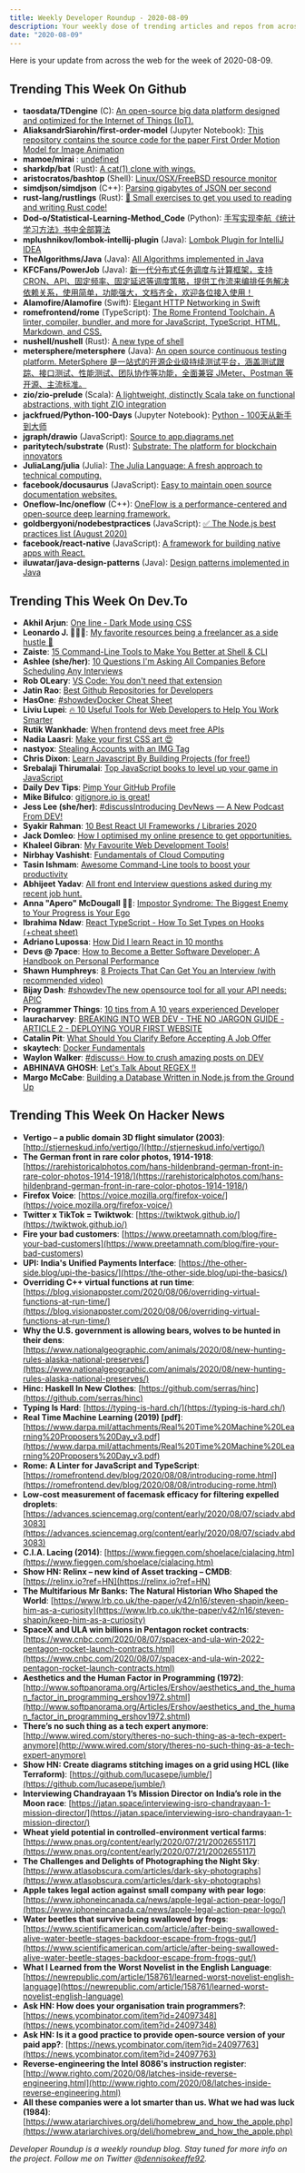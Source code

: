 ```yaml
---
title: Weekly Developer Roundup - 2020-08-09
description: Your weekly dose of trending articles and repos from across the web!
date: "2020-08-09"
---
```


Here is your update from across the web for the week of 2020-08-09.



## Trending This Week On Github

- **taosdata/TDengine** (C): [An open-source big data platform designed and optimized for the Internet of Things (IoT).](https://github.com/taosdata/TDengine)
- **AliaksandrSiarohin/first-order-model** (Jupyter Notebook): [This repository contains the source code for the paper First Order Motion Model for Image Animation](https://github.com/AliaksandrSiarohin/first-order-model)
- **mamoe/mirai** : [undefined](https://github.com/mamoe/mirai)
- **sharkdp/bat** (Rust): [A cat(1) clone with wings.](https://github.com/sharkdp/bat)
- **aristocratos/bashtop** (Shell): [Linux/OSX/FreeBSD resource monitor](https://github.com/aristocratos/bashtop)
- **simdjson/simdjson** (C++): [Parsing gigabytes of JSON per second](https://github.com/simdjson/simdjson)
- **rust-lang/rustlings** (Rust): [🦀 Small exercises to get you used to reading and writing Rust code!](https://github.com/rust-lang/rustlings)
- **Dod-o/Statistical-Learning-Method_Code** (Python): [手写实现李航《统计学习方法》书中全部算法](https://github.com/Dod-o/Statistical-Learning-Method_Code)
- **mplushnikov/lombok-intellij-plugin** (Java): [Lombok Plugin for IntelliJ IDEA](https://github.com/mplushnikov/lombok-intellij-plugin)
- **TheAlgorithms/Java** (Java): [All Algorithms implemented in Java](https://github.com/TheAlgorithms/Java)
- **KFCFans/PowerJob** (Java): [新一代分布式任务调度与计算框架，支持CRON、API、固定频率、固定延迟等调度策略，提供工作流来编排任务解决依赖关系，使用简单，功能强大，文档齐全，欢迎各位接入使用！](https://github.com/KFCFans/PowerJob)
- **Alamofire/Alamofire** (Swift): [Elegant HTTP Networking in Swift](https://github.com/Alamofire/Alamofire)
- **romefrontend/rome** (TypeScript): [The Rome Frontend Toolchain. A linter, compiler, bundler, and more for JavaScript, TypeScript, HTML, Markdown, and CSS.](https://github.com/romefrontend/rome)
- **nushell/nushell** (Rust): [A new type of shell](https://github.com/nushell/nushell)
- **metersphere/metersphere** (Java): [An open source continuous testing platform. MeterSphere 是一站式的开源企业级持续测试平台，涵盖测试跟踪、接口测试、性能测试、团队协作等功能，全面兼容 JMeter、Postman 等开源、主流标准。](https://github.com/metersphere/metersphere)
- **zio/zio-prelude** (Scala): [A lightweight, distinctly Scala take on functional abstractions, with tight ZIO integration](https://github.com/zio/zio-prelude)
- **jackfrued/Python-100-Days** (Jupyter Notebook): [Python - 100天从新手到大师](https://github.com/jackfrued/Python-100-Days)
- **jgraph/drawio** (JavaScript): [Source to app.diagrams.net](https://github.com/jgraph/drawio)
- **paritytech/substrate** (Rust): [Substrate: The platform for blockchain innovators](https://github.com/paritytech/substrate)
- **JuliaLang/julia** (Julia): [The Julia Language: A fresh approach to technical computing.](https://github.com/JuliaLang/julia)
- **facebook/docusaurus** (JavaScript): [Easy to maintain open source documentation websites.](https://github.com/facebook/docusaurus)
- **Oneflow-Inc/oneflow** (C++): [OneFlow is a performance-centered and open-source deep learning framework.](https://github.com/Oneflow-Inc/oneflow)
- **goldbergyoni/nodebestpractices** (JavaScript): [✅ The Node.js best practices list (August 2020)](https://github.com/goldbergyoni/nodebestpractices)
- **facebook/react-native** (JavaScript): [A framework for building native apps with React.](https://github.com/facebook/react-native)
- **iluwatar/java-design-patterns** (Java): [Design patterns implemented in Java](https://github.com/iluwatar/java-design-patterns)



## Trending This Week On Dev.To

- **Akhil Arjun**: [One line - Dark Mode using CSS](https://dev.to/akhilarjun/one-line-dark-mode-using-css-24li)
- **Leonardo J. 👨🏻‍💻**: [My favorite resources being a freelancer as a side hustle 💎](https://dev.to/leomjaques/my-fav-resources-being-a-freelancer-as-a-side-hustle-15ml)
- **Zaiste**: [15 Command-Line Tools to Make You Better at Shell & CLI](https://dev.to/zaiste/15-command-line-tools-to-make-you-better-at-shell-cli-35n6)
- **Ashlee (she/her)**: [10 Questions I'm Asking All Companies Before Scheduling Any Interviews](https://dev.to/ashleemboyer/10-questions-i-m-asking-all-companies-before-scheduling-any-interviews-1aoi)
- **Rob OLeary**: [VS Code: You don't need that extension](https://dev.to/robole/vs-code-you-don-t-need-that-extension-18d7)
- **Jatin Rao**: [Best Github Repositories for Developers](https://dev.to/jatinrao/best-github-repositories-for-developers-3735)
- **HasOne**: [#showdevDocker Cheat Sheet](https://dev.to/hasone/docker-cheat-sheet-27po)
- **Liviu Lupei**: [🔥 10 Useful Tools for Web Developers to Help You Work Smarter](https://dev.to/liviufromendtest/10-useful-tools-for-web-developers-to-help-you-work-smarter-2eaa)
- **Rutik Wankhade**: [When frontend devs meet free APIs](https://dev.to/rutikwankhade/when-frontend-devs-meet-free-apis-2nkh)
- **Nadia Laasri**: [Make your first CSS art 😍](https://dev.to/laasrinadiaa/make-your-first-css-art-29jo)
- **nastyox**: [Stealing Accounts with an IMG Tag](https://dev.to/nastyox1/stealing-accounts-with-an-img-tag-10mk)
- **Chris Dixon**: [Learn Javascript By Building Projects (for free!)](https://dev.to/chrisdixon161/learn-javascript-by-building-projects-for-free-39d4)
- **Srebalaji Thirumalai**: [Top JavaScript books to level up your game in JavaScript](https://dev.to/srebalaji/top-javascript-books-to-level-up-your-game-in-javascript-55jf)
- **Daily Dev Tips**: [Pimp Your GitHub Profile](https://dev.to/dailydevtips1/pimp-your-github-profile-hoc)
- **Mike Bifulco**: [gitignore.io is great!](https://dev.to/irreverentmike/gitignore-io-is-great-59hb)
- **Jess Lee (she/her)**: [#discussIntroducing DevNews — A New Podcast From DEV!](https://dev.to/devteam/introducing-devnews-a-new-podcast-from-dev-3b7m)
- **Syakir Rahman**: [10 Best React UI Frameworks / Libraries 2020](https://dev.to/syakirurahman/10-best-react-ui-frameworks-libraries-2020-1o11)
- **Jack Domleo**: [How I optimised my online presence to get opportunities.](https://dev.to/jackdomleo7/how-i-optimised-my-online-presence-to-get-opportunities-2a77)
- **Khaleel Gibran**: [My Favourite Web Development Tools!](https://dev.to/khalby786/my-favourite-web-development-tools-16af)
- **Nirbhay Vashisht**: [Fundamentals of Cloud Computing](https://dev.to/nirbhayvashisht/fundamentals-of-cloud-computing-5g4g)
- **Tasin Ishmam**: [Awesome Command-Line tools to boost your productivity](https://dev.to/tasinishmam/awesome-command-line-tools-to-boost-your-productivity-22n8)
- **Abhijeet Yadav**: [All front end Interview questions asked during my recent job hunt.](https://dev.to/devabhijeet/all-front-end-interview-questions-asked-during-my-recent-job-hunt-1kge)
- **Anna "Apero" McDougall 🏳️‍🌈**: [Impostor Syndrome: The Biggest Enemy to Your Progress is Your Ego](https://dev.to/annajmcdougall/impostor-syndrome-the-biggest-enemy-to-your-progress-is-your-ego-24ke)
- **Ibrahima Ndaw**: [React TypeScript - How To Set Types on Hooks (+cheat sheet)](https://dev.to/ibrahima92/react-typescript-how-to-set-types-on-hooks-cheat-sheet-gll)
- **Adriano Lupossa**: [How Did I learn React in 10 months](https://dev.to/adrianolupossa/how-i-learn-react-in-10-months-phe)
- **Devs @ 7pace**: [How to Become a Better Software Developer: A Handbook on Personal Performance](https://dev.to/7pace/how-to-become-a-better-software-developer-a-handbook-on-personal-performance-296h)
- **Shawn Humphreys**: [8 Projects That Can Get You an Interview (with recommended video)](https://dev.to/mrshawnhum/8-projects-that-can-get-you-an-interview-with-recommended-video-12mm)
- **Bijay Dash**: [#showdevThe new opensource tool for all your API needs: APIC](https://dev.to/bjdash/the-new-opensource-tool-for-all-your-api-needs-apic-1488)
- **Programmer Things**: [10 tips from A 10 years experienced Developer](https://dev.to/programmerthings/10-tips-from-a-10-years-experienced-developer-817)
- **lauracharvey**: [BREAKING INTO WEB DEV - THE NO JARGON GUIDE - ARTICLE 2 - DEPLOYING YOUR FIRST WEBSITE](https://dev.to/lauracharvey/breaking-into-web-dev-the-no-jargon-guide-article-2-deploying-your-first-website-13nn)
- **Catalin Pit**: [What Should You Clarify Before Accepting A Job Offer](https://dev.to/catalinmpit/what-should-you-clarify-before-accepting-a-job-offer-37hk)
- **skaytech**: [Docker Fundamentals](https://dev.to/skaytech/docker-fundamentals-2ibi)
- **Waylon Walker**: [#discuss🔥 How to crush amazing posts on DEV](https://dev.to/waylonwalker/how-to-crush-amazing-posts-on-dev-4cgh)
- **ABHINAVA GHOSH**: [Let's Talk About REGEX !!](https://dev.to/the_unconventional_coder/lets-talk-about-regex-3npd)
- **Margo McCabe**: [Building a Database Written in Node.js from the Ground Up](https://dev.to/harperdb/building-a-database-written-in-node-js-from-the-ground-up-2hgm)



## Trending This Week On Hacker News

- **Vertigo – a public domain 3D flight simulator (2003)**: [http://stjerneskud.info/vertigo/](http://stjerneskud.info/vertigo/)
- **The German front in rare color photos, 1914-1918**: [https://rarehistoricalphotos.com/hans-hildenbrand-german-front-in-rare-color-photos-1914-1918/](https://rarehistoricalphotos.com/hans-hildenbrand-german-front-in-rare-color-photos-1914-1918/)
- **Firefox Voice**: [https://voice.mozilla.org/firefox-voice/](https://voice.mozilla.org/firefox-voice/)
- **Twitter x TikTok = Twiktwok**: [https://twiktwok.github.io/](https://twiktwok.github.io/)
- **Fire your bad customers**: [https://www.preetamnath.com/blog/fire-your-bad-customers](https://www.preetamnath.com/blog/fire-your-bad-customers)
- **UPI: India's Unified Payments Interface**: [https://the-other-side.blog/upi-the-basics/](https://the-other-side.blog/upi-the-basics/)
- **Overriding C++ virtual functions at run time**: [https://blog.visionappster.com/2020/08/06/overriding-virtual-functions-at-run-time/](https://blog.visionappster.com/2020/08/06/overriding-virtual-functions-at-run-time/)
- **Why the U.S. government is allowing bears, wolves to be hunted in their dens**: [https://www.nationalgeographic.com/animals/2020/08/new-hunting-rules-alaska-national-preserves/](https://www.nationalgeographic.com/animals/2020/08/new-hunting-rules-alaska-national-preserves/)
- **Hinc: Haskell In New Clothes**: [https://github.com/serras/hinc](https://github.com/serras/hinc)
- **Typing Is Hard**: [https://typing-is-hard.ch/](https://typing-is-hard.ch/)
- **Real Time Machine Learning (2019) [pdf]**: [https://www.darpa.mil/attachments/Real%20Time%20Machine%20Learning%20Proposers%20Day_v3.pdf](https://www.darpa.mil/attachments/Real%20Time%20Machine%20Learning%20Proposers%20Day_v3.pdf)
- **Rome: A Linter for JavaScript and TypeScript**: [https://romefrontend.dev/blog/2020/08/08/introducing-rome.html](https://romefrontend.dev/blog/2020/08/08/introducing-rome.html)
- **Low-cost measurement of facemask efficacy for filtering expelled droplets**: [https://advances.sciencemag.org/content/early/2020/08/07/sciadv.abd3083](https://advances.sciencemag.org/content/early/2020/08/07/sciadv.abd3083)
- **C.I.A. Lacing (2014)**: [https://www.fieggen.com/shoelace/cialacing.htm](https://www.fieggen.com/shoelace/cialacing.htm)
- **Show HN: Relinx – new kind of Asset tracking – CMDB**: [https://relinx.io?ref=HN](https://relinx.io?ref=HN)
- **The Multifarious Mr Banks: The Natural Historian Who Shaped the World**: [https://www.lrb.co.uk/the-paper/v42/n16/steven-shapin/keep-him-as-a-curiosity](https://www.lrb.co.uk/the-paper/v42/n16/steven-shapin/keep-him-as-a-curiosity)
- **SpaceX and ULA win billions in Pentagon rocket contracts**: [https://www.cnbc.com/2020/08/07/spacex-and-ula-win-2022-pentagon-rocket-launch-contracts.html](https://www.cnbc.com/2020/08/07/spacex-and-ula-win-2022-pentagon-rocket-launch-contracts.html)
- **Aesthetics and the Human Factor in Programming (1972)**: [http://www.softpanorama.org/Articles/Ershov/aesthetics_and_the_human_factor_in_programming_ershov1972.shtml](http://www.softpanorama.org/Articles/Ershov/aesthetics_and_the_human_factor_in_programming_ershov1972.shtml)
- **There’s no such thing as a tech expert anymore**: [http://www.wired.com/story/theres-no-such-thing-as-a-tech-expert-anymore](http://www.wired.com/story/theres-no-such-thing-as-a-tech-expert-anymore)
- **Show HN: Create diagrams stitching images on a grid using HCL (like Terraform)**: [https://github.com/lucasepe/jumble/](https://github.com/lucasepe/jumble/)
- **Interviewing Chandrayaan 1’s Mission Director on India’s role in the Moon race**: [https://jatan.space/interviewing-isro-chandrayaan-1-mission-director/](https://jatan.space/interviewing-isro-chandrayaan-1-mission-director/)
- **Wheat yield potential in controlled-environment vertical farms**: [https://www.pnas.org/content/early/2020/07/21/2002655117](https://www.pnas.org/content/early/2020/07/21/2002655117)
- **The Challenges and Delights of Photographing the Night Sky**: [https://www.atlasobscura.com/articles/dark-sky-photographs](https://www.atlasobscura.com/articles/dark-sky-photographs)
- **Apple takes legal action against small company with pear logo**: [https://www.iphoneincanada.ca/news/apple-legal-action-pear-logo/](https://www.iphoneincanada.ca/news/apple-legal-action-pear-logo/)
- **Water beetles that survive being swallowed by frogs**: [https://www.scientificamerican.com/article/after-being-swallowed-alive-water-beetle-stages-backdoor-escape-from-frogs-gut/](https://www.scientificamerican.com/article/after-being-swallowed-alive-water-beetle-stages-backdoor-escape-from-frogs-gut/)
- **What I Learned from the Worst Novelist in the English Language**: [https://newrepublic.com/article/158761/learned-worst-novelist-english-language](https://newrepublic.com/article/158761/learned-worst-novelist-english-language)
- **Ask HN: How does your organisation train programmers?**: [https://news.ycombinator.com/item?id=24097348](https://news.ycombinator.com/item?id=24097348)
- **Ask HN: Is it a good practice to provide open-source version of your paid app?**: [https://news.ycombinator.com/item?id=24097763](https://news.ycombinator.com/item?id=24097763)
- **Reverse-engineering the Intel 8086's instruction register**: [http://www.righto.com/2020/08/latches-inside-reverse-engineering.html](http://www.righto.com/2020/08/latches-inside-reverse-engineering.html)
- **All these companies were a lot smarter than us. What we had was luck (1984)**: [https://www.atariarchives.org/deli/homebrew_and_how_the_apple.php](https://www.atariarchives.org/deli/homebrew_and_how_the_apple.php)

_Developer Roundup is a weekly roundup blog. Stay tuned for more info on the project. Follow me on Twitter [@dennisokeeffe92](https://twitter.com/dennisokeeffe92)._